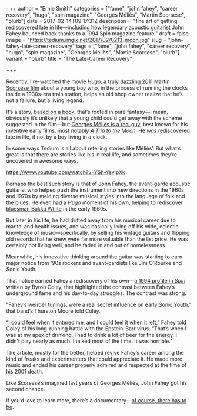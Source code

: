 +++
author = "Ernie Smith"
categories = ["fame", "john fahey", "career recovery", "hugo", "spin magazine", "Georges Méliès", "Martin Scorsese", "blurb"]
date = 2017-02-14T09:17:31Z
description = "The art of getting rediscovered late in life—including how legendary acoustic guitarist John Fahey bounced back thanks to a 1994 Spin magazine feature."
draft = false
image = "https://tedium.imgix.net/2017/02/0213_moon.jpg"
slug = "john-fahey-late-career-recovery"
tags = ["fame", "john fahey", "career recovery", "hugo", "spin magazine", "Georges Méliès", "Martin Scorsese", "blurb"]
variant = "blurb"
title = "The Late-Career Recovery"

+++

Recently, I re-watched the movie *Hugo*, [a truly dazzling 2011 Martin Scorsese film](http://amzn.to/2lE1K5h) about a young boy who, in the process of running the clocks inside a 1930s-era train station, helps an old shop owner realize that he’s not a failure, but a living legend.

It’s a story, [based on a book](http://amzn.to/2kNmi9I), that’s rooted in pure fantasy—I mean, obviously it’s unlikely that a young child could get away with the scheme suggested in the film—but [Georges Méliès is a real guy](http://articles.latimes.com/2011/nov/28/entertainment/la-et-georges-melies-20111128), best known for his inventive early films, most notably [*A Trip to the Moon*](https://www.youtube.com/watch?v=zXgTFBIwDCc). He *was* rediscovered late in life, if not by a boy living in a clock.

In some ways Tedium is all about retelling stories like Méliès’. But what’s great is that there are stories like his in real life, and sometimes they’re uncovered in awesome ways.

https://www.youtube.com/watch?v=YSh-YsyjpXk

Perhaps the best such story is that of John Fahey, the avant-garde acoustic guitarist who helped push the instrument into new directions in the 1960s and 1970s by melding diverse musical styles into the language of folk and the blues. He even had a *Hugo* moment of his own, [helping to rediscover bluesman Bukka White](http://www.allmusic.com/artist/bukka-white-mn0000527379/biography) in the early 1960s.

But later in his life, he had drifted away from his musical career due to marital and health issues, and was basically living off his wide, eclectic knowledge of music—specifically, by selling his vintage guitars and flipping old records that he knew were far more valuable than the list price. He was certainly not living well, and he faded in and out of homelessness.

Meanwhile, his innovative thinking around the guitar was starting to earn major notice from ‘90s rockers and avant-gardists like Jim O’Rourke and Sonic Youth.

That notice earned Fahey a rediscovery of his own—[a 1994 profile in *Spin*](https://books.google.com/books?id=ZURL7ud3IwsC&lpg=PP1&pg=PA63) written by Byron Coley, that highlighted the contrast between Fahey’s underground fame and his day-to-day struggles. The contrast was strong.

“Fahey’s weirder tunings, were a real secret influence on early Sonic Youth,” that band’s Thurston Moore told Coley.

“I could feel when it entered me, and I could feel it when it left,” Fahey told Coley of his long-running battle with the Epstein-Barr virus. “That’s when I was at my apex of drinking. I had to drink a lot of beer for the energy. I didn’t play nearly as much. I talked most of the time. It was horrible.”

The article, mostly for the better, helped revive Fahey’s career among the kind of freaks and experimenters that could appreciate it. He made more music and ended his career properly admired and respected at the time of his 2001 death.

Like Scorsese’s imagined last years of Georges Méliès, John Fahey got his second chance.

If you’d love to learn more, there’s a documentary—[of course, there has to be](http://amzn.to/2lJTflU).